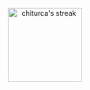 
<p align="center"> <img alt="chiturca's streak" src="https://streak-stats.demolab.com/?user=AtaUmutOZSOY&theme=radical&hide_border=true" height="150" /></p>
